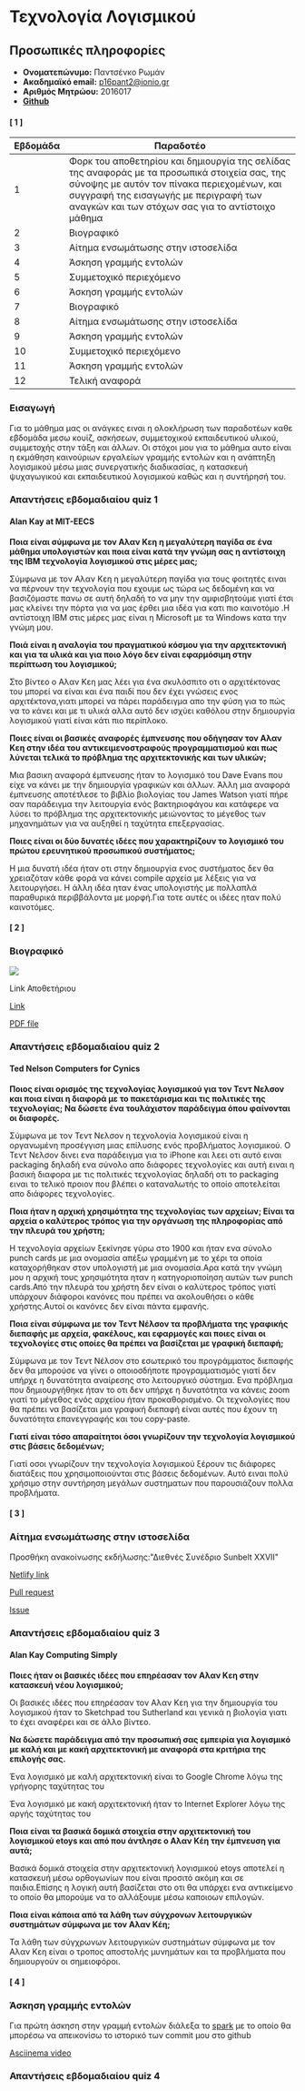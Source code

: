 # Τεχνολογία Λογισμικού

## Προσωπικές πληροφορίες

- **Ονοματεπώνυμο:** Παντσένκο Ρωμάν
- **Ακαδημαϊκό email:** p16pant2@ionio.gr
- **Αριθμός Μητρώου:** 2016017
- **[Github](https://github.com/rawmann)**

<!-- Παραδοτεο 1 -->

#### [ 1 ]


| Εβδομάδα | Παραδοτέο |
| --- | --- |
| 1 | Φορκ του αποθετηρίου και δημιουργία της σελίδας της αναφοράς με τα προσωπικά στοιχεία σας, της σύνοψης με αυτόν τον πίνακα περιεχομένων, και συγγραφή της εισαγωγής με περιγραφή των αναγκών και των στόχων σας για το αντίστοιχο μάθημα |
| 2 | Βιογραφικό |
| 3 | Αίτημα ενσωμάτωσης στην ιστοσελίδα |
| 4 | Άσκηση γραμμής εντολών |
| 5 | Συμμετοχικό περιεχόμενο |
| 6 | Άσκηση γραμμής εντολών |
| 7 | Bιογραφικό |
| 8 | Αίτημα ενσωμάτωσης στην ιστοσελίδα |
| 9 | Άσκηση γραμμής εντολών |
| 10 | Συμμετοχικό περιεχόμενο |
| 11 | Άσκηση γραμμής εντολών |
| 12 | Τελική αναφορά |

### Εισαγωγή

Για το μάθημα μας οι ανάγκες ειναι η ολοκλήρωση των παραδοτέων καθε εβδομάδα μεσω κουίζ, ασκήσεων, συμμετοχικού εκπαιδευτικού υλικού, συμμετοχής στην τάξη και άλλων. Οι στόχοι μου για το μάθημα αυτο είναι η εκμάθηση καινούριων εργαλείων γραμμής εντολών και η ανάπτηξη λογισμικού μέσω μιας συνεργατικής διαδικασίας, η κατασκευή ψυχαγωγικού και εκπαιδευτικού λογισμικού καθώς και η συντήρησή του.   


### Απαντήσεις εβδομαδιαίου quiz 1

#### Alan Kay at MIT-EECS
****Ποια είναι σύμφωνα με τον Αλαν Κεη η μεγαλύτερη παγίδα σε ένα μάθημα υπολογιστών και ποια είναι κατά την γνώμη σας η αντίστοιχη της ΙΒΜ τεχνολογία λογισμικού στις μέρες μας;****

Σύμφωνα με τον Αλαν Κεη η μεγαλύτερη παγίδα για τους φοιτητές ειναι να πέρνουν την τεχνολογία που εχουμε ως τώρα ως δεδομένη και να βασιζόμαστε πανω σε αυτή δηλαδή το να μην την αμφισβητούμε γιατί έτσι μας κλείνει την πόρτα για να μας έρθει μια ιδέα για κατι πιο καινοτόμο .Η αντίστοιχη IBM στις μέρες μας είναι η Microsoft με τα Windows κατα την γνώμη μου.

****Ποιά είναι η αναλογία του πραγματικού κόσμου για την αρχιτεκτονική και για τα υλικά και για ποιο λόγο δεν είναι εφαρμόσιμη στην περίπτωση του λογισμικού;****

Στο βίντεο ο Αλαν Κεη μας λέει για ένα σκυλόσπιτο οτι ο αρχιτέκτονας του μπορεί να είναι και ένα παιδί που δεν έχει γνώσεις ενος αρχιτέκτονα,γιατι μπορεί να πάρει παράδειγμα απο την φύση για το πώς να το κάνει και με τι υλικά αλλα αυτό δεν ισχύει καθόλου στην δημιουργία λογισμικού γιατί είναι κάτι πιο περίπλοκο.

****Ποιες είναι οι βασικές αναφορές έμπνευσης που οδήγησαν τον Αλαν Κεη στην ιδέα του αντικειμενοστραφούς προγραμματισμού και πως λύνεται τελικά το πρόβλημα της αρχιτεκτονικής και των υλικών;****

Μια βασικη αναφορά έμπνευσης ήταν το λογισμικό του Dave Evans που είχε να κάνει με την δημιουργία γραφικών και άλλων. Άλλη μια αναφορά έμπνευσης αποτέτλεσε το βιβλίο βιολογίας του James Watson γιατί πήρε σαν παράδειγμα την λειτουργία ενός βακτηριοφάγου και κατάφερε να λύσει το πρόβλημα της αρχιτεκτονικής μειώνοντας το μέγεθος των μηχανημάτων για να αυξηθεί η ταχύτητα επεξεργασίας.

****Ποιες είναι οι δύο δυνατές ιδέες που χαρακτηρίζουν το λογισμικό του πρώτου ερευνητικού προσωπικού συστήματος;****

Η μια δυνατή ιδέα ήταν οτι στην δημιουργία ενος συστήματος δεν θα χρειαζόταν κάθε φορά να κάνει compile αρχεία με λέξεις για να λειτουργήσει. Η άλλη ιδέα ηταν ένας υπολογιστής με πολλαπλά παραθυρικά περιββάλοντα με μορφή.Για τοτε αυτές οι ιδέες ηταν πολύ καινοτόμες.

<!-- Παραδοτεο 2 -->

#### [ 2 ]


### Βιογραφικό

![](https://github.com/rawmann/online-cv/blob/gh-pages/mycv.png)

Link Αποθετήριου

[Link](https://rawmann.github.io/online-cv/)

[PDF file](https://github.com/rawmann/online-cv/blob/gh-pages/mycv.pdf)

### Απαντήσεις εβδομαδιαίου quiz 2

#### Ted Nelson Computers for Cynics

****Ποιος είναι ορισμός της τεχνολογίας λογισμικού για τον Τεντ Νελσον και ποια είναι η διαφορά με το πακετάρισμα και τις πολιτικές της τεχνολογίας; Να δώσετε ένα τουλάχιστον παράδειγμα όπου φαίνονται οι διαφορές.****

Σύμφωνα με τον Τεντ Νελσον η τεχνολογία λογισμικού είναι η οργανωμένη προσέγγιση μιας επίλυσης ενός προβλήματος λογισμικού. Ο Τεντ Νελσον δινει ενα παράδειγμα για το iPhone και λεει οτι αυτό ειναι packaging δηλαδή ενα σύνολο απο διάφορες τεχνολογίες και αυτή ειναι η βασική διαφορα με τις πολιτικές τεχνολογίας δηλαδή οτι το packaging ειναι το τελικό προιον που βλέπει ο καταναλωτής το οποίο αποτελείται απο διάφορες τεχνολογίες.

****Ποια ήταν η αρχική χρησιμότητα της τεχνολογίας των αρχείων; Είναι τα αρχεία ο καλύτερος τρόπος για την οργάνωση της πληροφορίας από την πλευρά του χρήστη;****

Η τεχνολογία αρχείων ξεκίνησε γύρω στο 1900 και ήταν ενα σύνολο punch cards με μια ονομασία απέξω γραμμένη με το χέρι τα οποία καταχορήθηκαν στον υπολογιστή με μια ονομασία.Αρα κατά την γνώμη μου η αρχική τους χρησιμότητα ηταν η κατηγοριοποίηση αυτών των punch cards.Από την πλευρά του χρήστη δεν είναι ο καλύτερος τρόπος γιατί υπάρχουν διάφοροι κανόνες που πρέπει να ακολουθήσει ο κάθε χρήστης.Αυτοί οι κανόνες δεν είναι πάντα εμφανής.

****Ποια είναι σύμφωνα με τον Τεντ Νέλσον τα προβλήματα της γραφικής διεπαφής με αρχεία, φακέλους, και εφαρμογές και ποιες είναι οι τεχνολογίες στις οποίες θα πρέπει να βασίζεται με γραφική διεπαφή;****

Σύμφωνα με τον Τεντ Νέλσον στο εσωτερικό του προγράμματος διεπαφής δεν θα μπορούσε να γίνει ο οποιοσδήποτε προγραμματισμός γιατί δεν υπήρχε η δυνατότητα αναίρεσης στο λειτουργικό σύστημα. Ενα πρόβλημα που δημιουργήθηκε ήταν το οτι δεν υπήρχε η δυνατότητα να κάνεις zoom γιατί το μέγεθος ενός αρχείου ήταν προκαθορισμένο. Οι τεχνολογίες που θα πρέπει να βασίζεται μια γραφική διεπαφή είναι αυτές που έχουν τη δυνατότητα επανεγγραφής και του copy-paste.

****Γιατί είναι τόσο απαραίτητοι όσοι γνωρίζουν την τεχνολογία λογισμικού στις βάσεις δεδομένων;****

Γιατί οσοι γνωρίζουν την τεχνολογία λογισμικού ξέρουν τις διάφορες διατάξεις που χρησιμοποιούνται στις βάσεις δεδομένων. Αυτό ειναι πολύ χρήσιμο στην συντήρηση μεγάλων συστηματων που παρουσιάζουν πολλα προβλήματα.

#### [ 3 ] 

### Αίτημα ενσωμάτωσης στην ιστοσελίδα

Προσθήκη ανακοίνωσης εκδήλωσης:"Διεθνές Συνέδριο Sunbelt ΧΧVII"

[Netlify link](https://604a80ef1c0a5f346e55113d--laughing-bardeen-af2a12.netlify.app/posts/2007/02/06/diethnes-sunedrio-sunbelt-xxvii/)

[Pull request](https://github.com/ioniodi/sitegr/pull/154)

[Issue](https://github.com/ioniodi/sitegr/issues/118)

### Απαντήσεις εβδομαδιαίου quiz 3

#### Alan Kay Computing Simply

****Ποιες ήταν οι βασικές ιδέες που επηρέασαν τον Αλαν Κεη στην κατασκευή νέου λογισμικού;****

Οι βασικές ιδέες που επηρέασαν τον Αλαν Κεη για την δημιουργία του λογισμικού ήταν το Sketchpad του Sutherland και γενικά η βιολογία γιατι το έχει αναφέρει και σε άλλο βίντεο.

****Να δώσετε παράδειγμα από την προσωπική σας εμπειρία για λογισμικό με καλή και με κακή αρχιτεκτονική με αναφορά στα κριτήρια της επιλογής σας.****

Ένα λογισμικό με καλή αρχιτεκτονική είναι το Google Chrome λόγω της γρήγορης ταχύτητας του

Ένα λογισμικό με κακή αρχιτεκτονική ήταν το Internet Explorer λόγω της αργής ταχύτητας του 

****Ποια είναι τα βασικά δομικά στοιχεία στην αρχιτεκτονική του λογισμικού etoys και από που άντλησε ο Αλαν Κέη την έμπνευση για αυτά;****

Βασικά δομικά στοιχεία στην αρχιτεκτονική λογισμικού etoys αποτελεί η κατασκευή μέσω ορθογωνίων που είναι προσιτό ακόμη και σε παιδια.Επίσης η λογική αυτή βασίζεται στο οτι θα υπάρχει ενα αντικείμενο το οποίο θα μπορούμε να το αλλάξουμε μέσω καποιοων επιλογών.

****Ποια είναι κάποια από τα λάθη των σύγχρονων λειτουργικών συστημάτων σύμφωνα με τον Αλαν Κέη;****

Τα λάθη των σύγχρωνων λειτουργικών συστημάτων σύμφωνα με τον Αλαν Κεη είναι ο τροπος αποστολής μυνημάτων και τα προβλήματα που δημιουργούν οι σημειοφόροι.

#### [ 4 ]

### Άσκηση γραμμής εντολών

Για πρώτη άσκηση στην γραμμή εντολών διάλεξα το [spark](https://github.com/holman/spark) με το οποίο θα μπορέσω να απεικονίσω το ιστορικό των commit μου στο github

[Asciinema video](https://asciinema.org/a/399153)

### Απαντήσεις εβδομαδιαίου quiz 4




